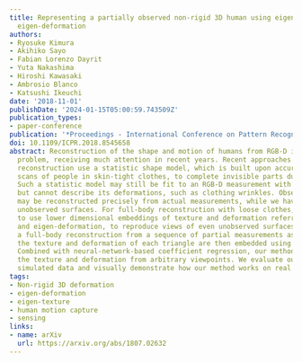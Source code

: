 ```yaml
---
title: Representing a partially observed non-rigid 3D human using eigen-texture and
  eigen-deformation
authors:
- Ryosuke Kimura
- Akihiko Sayo
- Fabian Lorenzo Dayrit
- Yuta Nakashima
- Hiroshi Kawasaki
- Ambrosio Blanco
- Katsushi Ikeuchi
date: '2018-11-01'
publishDate: '2024-01-15T05:00:59.743509Z'
publication_types:
- paper-conference
publication: '*Proceedings - International Conference on Pattern Recognition (ICPR)*'
doi: 10.1109/ICPR.2018.8545658
abstract: Reconstruction of the shape and motion of humans from RGB-D is a challenging
  problem, receiving much attention in recent years. Recent approaches for full-body
  reconstruction use a statistic shape model, which is built upon accurate full-body
  scans of people in skin-tight clothes, to complete invisible parts due to occlusion.
  Such a statistic model may still be fit to an RGB-D measurement with loose clothes
  but cannot describe its deformations, such as clothing wrinkles. Observed surfaces
  may be reconstructed precisely from actual measurements, while we have no cues for
  unobserved surfaces. For full-body reconstruction with loose clothes, we propose
  to use lower dimensional embeddings of texture and deformation referred to as eigen-texturing
  and eigen-deformation, to reproduce views of even unobserved surfaces. Provided
  a full-body reconstruction from a sequence of partial measurements as 3D meshes,
  the texture and deformation of each triangle are then embedded using eigen-decomposition.
  Combined with neural-network-based coefficient regression, our method synthesizes
  the texture and deformation from arbitrary viewpoints. We evaluate our method using
  simulated data and visually demonstrate how our method works on real data.
tags:
- Non-rigid 3D deformation
- eigen-deformation
- eigen-texture
- human motion capture
- sensing
links:
- name: arXiv
  url: https://arxiv.org/abs/1807.02632
---
```

